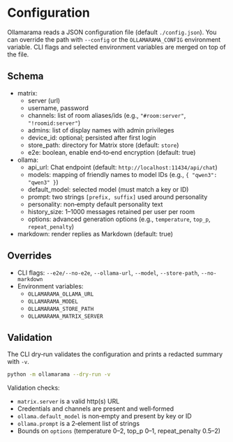 # Configuration

Ollamarama reads a JSON configuration file (default `./config.json`). You can override the path with `--config` or the `OLLAMARAMA_CONFIG` environment variable. CLI flags and selected environment variables are merged on top of the file.

## Schema

- matrix:
  - server (url)
  - username, password
  - channels: list of room aliases/ids (e.g., `"#room:server"`, `"!roomid:server"`)
  - admins: list of display names with admin privileges
  - device_id: optional; persisted after first login
  - store_path: directory for Matrix store (default: `store`)
  - e2e: boolean, enable end‑to‑end encryption (default: true)
- ollama:
  - api_url: Chat endpoint (default: `http://localhost:11434/api/chat`)
  - models: mapping of friendly names to model IDs (e.g., `{ "qwen3": "qwen3" }`)
  - default_model: selected model (must match a key or ID)
  - prompt: two strings `[prefix, suffix]` used around personality
  - personality: non‑empty default personality text
  - history_size: 1–1000 messages retained per user per room
  - options: advanced generation options (e.g., `temperature`, `top_p`, `repeat_penalty`)
- markdown: render replies as Markdown (default: true)

## Overrides

- CLI flags: `--e2e/--no-e2e`, `--ollama-url`, `--model`, `--store-path`, `--no-markdown`
- Environment variables:
  - `OLLAMARAMA_OLLAMA_URL`
  - `OLLAMARAMA_MODEL`
  - `OLLAMARAMA_STORE_PATH`
  - `OLLAMARAMA_MATRIX_SERVER`

## Validation

The CLI dry‑run validates the configuration and prints a redacted summary with `-v`.

```bash
python -m ollamarama --dry-run -v
```

Validation checks:

- `matrix.server` is a valid http(s) URL
- Credentials and channels are present and well‑formed
- `ollama.default_model` is non‑empty and present by key or ID
- `ollama.prompt` is a 2‑element list of strings
- Bounds on `options` (temperature 0–2, top_p 0–1, repeat_penalty 0.5–2)
